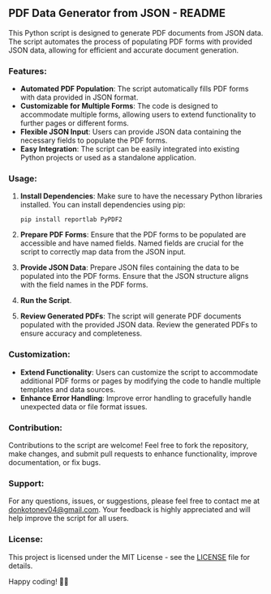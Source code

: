## PDF Data Generator from JSON - README

This Python script is designed to generate PDF documents from JSON data. The script automates the process of populating PDF forms with provided JSON data, allowing for efficient and accurate document generation.

### Features:
- **Automated PDF Population**: The script automatically fills PDF forms with data provided in JSON format.
- **Customizable for Multiple Forms**: The code is designed to accommodate multiple forms, allowing users to extend functionality to further pages or different forms.
- **Flexible JSON Input**: Users can provide JSON data containing the necessary fields to populate the PDF forms.
- **Easy Integration**: The script can be easily integrated into existing Python projects or used as a standalone application.

### Usage:
1. **Install Dependencies**: Make sure to have the necessary Python libraries installed. You can install dependencies using pip:

    ```
    pip install reportlab PyPDF2
    ```

2. **Prepare PDF Forms**: Ensure that the PDF forms to be populated are accessible and have named fields. Named fields are crucial for the script to correctly map data from the JSON input.

3. **Provide JSON Data**: Prepare JSON files containing the data to be populated into the PDF forms. Ensure that the JSON structure aligns with the field names in the PDF forms.

4. **Run the Script**.

5. **Review Generated PDFs**: The script will generate PDF documents populated with the provided JSON data. Review the generated PDFs to ensure accuracy and completeness.

### Customization:
- **Extend Functionality**: Users can customize the script to accommodate additional PDF forms or pages by modifying the code to handle multiple templates and data sources.
- **Enhance Error Handling**: Improve error handling to gracefully handle unexpected data or file format issues.

### Contribution:
Contributions to the script are welcome! Feel free to fork the repository, make changes, and submit pull requests to enhance functionality, improve documentation, or fix bugs.

### Support:
For any questions, issues, or suggestions, please feel free to contact me at donkotonev04@gmail.com. Your feedback is highly appreciated and will help improve the script for all users.

### License:
This project is licensed under the MIT License - see the [LICENSE](LICENSE) file for details.

Happy coding! 🚀📄

